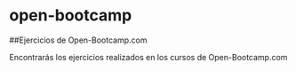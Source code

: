 # open-bootcamp

##Ejercicios de Open-Bootcamp.com

Encontrarás los ejercicios realizados en los cursos de Open-Bootcamp.com
